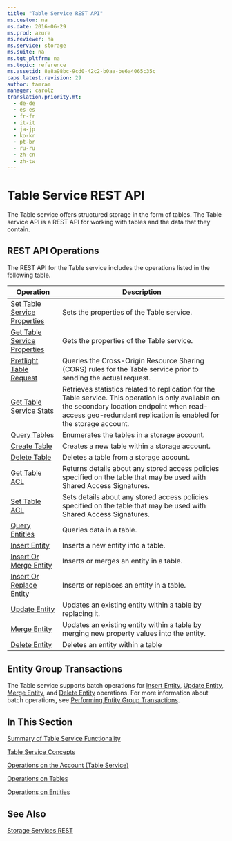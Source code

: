 ```yaml
---
title: "Table Service REST API"
ms.custom: na
ms.date: 2016-06-29
ms.prod: azure
ms.reviewer: na
ms.service: storage
ms.suite: na
ms.tgt_pltfrm: na
ms.topic: reference
ms.assetid: 8e8a98bc-9cd0-42c2-b0aa-be6a4065c35c
caps.latest.revision: 29
author: tamram
manager: carolz
translation.priority.mt: 
  - de-de
  - es-es
  - fr-fr
  - it-it
  - ja-jp
  - ko-kr
  - pt-br
  - ru-ru
  - zh-cn
  - zh-tw
---
```

# Table Service REST API
The Table service offers structured storage in the form of tables. The Table service API is a REST API for working with tables and the data that they contain.  
  
## REST API Operations  
 The REST API for the Table service includes the operations listed in the following table.  
  
|Operation|Description|  
|---------------|-----------------|  
|[Set Table Service Properties](../fileservices/Set-Table-Service-Properties.md)|Sets the properties of the Table service.|  
|[Get Table Service Properties](../fileservices/Get-Table-Service-Properties.md)|Gets the properties of the Table service.|  
|[Preflight Table Request](../fileservices/Preflight-Table-Request.md)|Queries the Cross-Origin Resource Sharing (CORS) rules for the Table service prior to sending the actual request.|  
|[Get Table Service Stats](../fileservices/Get-Table-Service-Stats.md)|Retrieves statistics related to replication for the Table service. This operation is only available on the secondary location endpoint when read-access geo-redundant replication is enabled for the storage account.|  
|[Query Tables](../fileservices/Query-Tables.md)|Enumerates the tables in a storage account.|  
|[Create Table](../fileservices/Create-Table.md)|Creates a new table within a storage account.|  
|[Delete Table](../fileservices/Delete-Table.md)|Deletes a table from a storage account.|  
|[Get Table ACL](../fileservices/Get-Table-ACL.md)|Returns details about any stored access policies specified on the table that may be used with Shared Access Signatures.|  
|[Set Table ACL](../fileservices/Set-Table-ACL.md)|Sets details about any stored access policies specified on the table that may be used with Shared Access Signatures.|  
|[Query Entities](../fileservices/Query-Entities.md)|Queries data in a table.|  
|[Insert Entity](../fileservices/Insert-Entity.md)|Inserts a new entity into a table.|  
|[Insert Or Merge Entity](../fileservices/Insert-Or-Merge-Entity.md)|Inserts or merges an entity in a table.|  
|[Insert Or Replace Entity](../fileservices/Insert-Or-Replace-Entity.md)|Inserts or replaces an entity in a table.|  
|[Update Entity](../fileservices/Update-Entity2.md)|Updates an existing entity within a table by replacing it.|  
|[Merge Entity](../fileservices/Merge-Entity.md)|Updates an existing entity within a table by merging new property values into the entity.|  
|[Delete Entity](../fileservices/Delete-Entity1.md)|Deletes an entity within a table|  
  
## Entity Group Transactions  
 The Table service supports batch operations for [Insert Entity](../fileservices/Insert-Entity.md), [Update Entity](../fileservices/Update-Entity2.md), [Merge Entity](../fileservices/Merge-Entity.md), and [Delete Entity](../fileservices/Delete-Entity1.md) operations. For more information about batch operations, see [Performing Entity Group Transactions](../fileservices/Performing-Entity-Group-Transactions.md).  
  
## In This Section  
 [Summary of Table Service Functionality](../fileservices/Summary-of-Table-Service-Functionality.md)  
  
 [Table Service Concepts](../fileservices/Table-Service-Concepts.md)  
  
 [Operations on the Account (Table Service)](../fileservices/Operations-on-the-Account--Table-Service-.md)  
  
 [Operations on Tables](../fileservices/Operations-on-Tables.md)  
  
 [Operations on Entities](../fileservices/Operations-on-Entities.md)  
  
## See Also  
 [Storage Services REST](../fileservices/Azure-Storage-Services-REST-API-Reference.md)